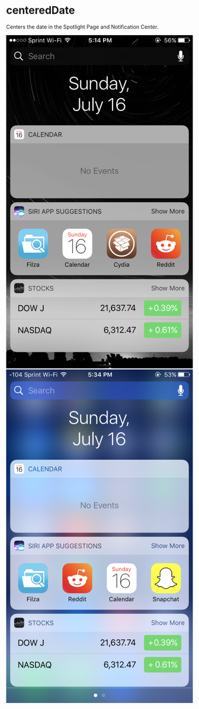# centeredDate

Centers the date in the Spotlight Page and Notification Center.

![Alt text](image1.png)
![Alt text](image2.png)
